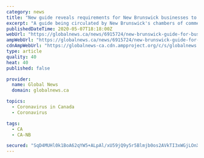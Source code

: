 ```yaml
---
category: news
title: "New guide reveals requirements for New Brunswick businesses to reopen"
excerpt: "A guide being circulated by New Brunswick's chambers of commerce gives a sneak peek at what rules businesses will have to follow to reopen amid the COVID-19 pandemic."
publishedDateTime: 2020-05-07T18:18:00Z
webUrl: "https://globalnews.ca/news/6915724/new-brunswick-guide-for-businesses-reopen/"
ampWebUrl: "https://globalnews.ca/news/6915724/new-brunswick-guide-for-businesses-reopen/amp/"
cdnAmpWebUrl: "https://globalnews-ca.cdn.ampproject.org/c/s/globalnews.ca/news/6915724/new-brunswick-guide-for-businesses-reopen/amp/"
type: article
quality: 40
heat: 40
published: false

provider:
  name: Global News
  domain: globalnews.ca

topics:
  - Coronavirus in Canada
  - Coronavirus

tags:
  - CA
  - CA-NB

secured: "SqD4MUHl0k1BoA62qYW5+ALpAl/xU59jQ9y5r5Blmjb0os2AVkTI3xWGjLOnX2Na4P2DG7oL8rc0kJN8mqYTvfDwQAjHDABlvfK75y8AvznjkMVycYde7i9pMh60sUlOWthEKQ1k6SYEVSzQNRvo+E3AOJmqNUYjwHTF/E8b3O1f8Mql47Y/LHye0+uam2xAQaKEcaEYix9DxcIHfElHjJ/OdZK8jYo5ShYdc2AcJB+qxArp/X55xvIviQafPZii0B0rF9Fh5HEpUaVtXqZc7UQ3B8kWx1YleYran5HKPiJF68BvxMiMVM/dVDH81MU15HnRe5Sz9Nf1Diq6b5y3ch4Z1zNyKIDEigoVZVHBJBWDdUN54U0XW9D0Ipeu0v+efgymJn3ft/bU0Stp60vfmR+J2wU3waeinBSFV2Doao70TixpP3q3BN6u0scjyLmVYiB/kCbYpFkufzetsYwFHPmgBv8xR60wRcPVnzCbKGE=;4mU0Zn10u5g7VoKAl+msIw=="
---
```


